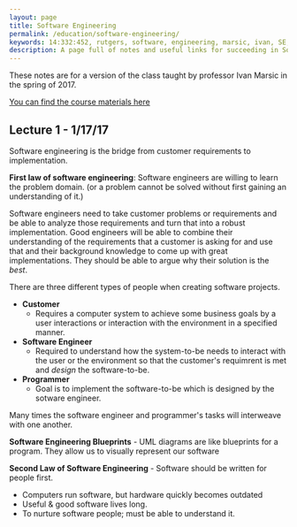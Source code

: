 ```yaml
---
layout: page
title: Software Engineering
permalink: /education/software-engineering/
keywords: 14:332:452, rutgers, software, engineering, marsic, ivan, SE, git, version, control, team
description: A page full of notes and useful links for succeeding in Software Engineering at Rutgers University.
---
```


These notes are for a version of the class taught by professor Ivan Marsic in the spring of 2017.

[You can find the course materials here](http://ece.rutgers.edu/~marsic/Teaching/SE)

## Lecture 1 - 1/17/17 

Software engineering is the bridge from customer requirements to implementation.

**First law of software engineering**: Software engineers are willing to learn the problem domain. (or a problem cannot be solved without first gaining an understanding of it.)

Software engineers need to take customer problems or requirements and be able to analyze those requirements and turn that into a robust implementation. Good engineers will be able to combine their understanding of the requirements that a customer is asking for and use that and their background knowledge to come up with great implementations. They should be able to argue why their solution is the *best*.

There are three different types of people when creating software projects.

- **Customer**
  - Requires a computer system to achieve some business goals by a user interactions or interaction with the environment in a specified manner.
- **Software Engineer**
  - Required to understand how the system-to-be needs to interact with the user or the environment so that the customer's requimrent is met and *design* the software-to-be.
- **Programmer**
  - Goal is to implement the software-to-be which is designed by the sotware engineer.

Many times the software engineer and programmer's tasks will interweave with one another.

**Software Engineering Blueprints** - UML diagrams are like blueprints for a program. They allow us to visually represent our software

**Second Law of Software Engineering** - Software should be written for people first.

- Computers run software, but hardware quickly becomes outdated
- Useful & good software lives long.
- To nurture software people; must be able to understand it.



